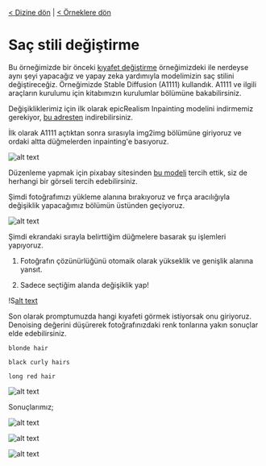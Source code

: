 <a href="/">< Dizine dön</a> | <a href="/ornekler">< Örneklere dön</a>

# Saç stili değiştirme

Bu örneğimizde bir önceki [kıyafet değiştirme](kiyafet-degistirme.md) örneğimizdeki ile nerdeyse aynı şeyi yapacağız ve yapay zeka yardımıyla modelimizin saç stilini değiştireceğiz.
Örneğimizde Stable Diffusion (A1111) kullandık. A1111 ve ilgili araçların kurulumu için kitabımızın kurulumlar bölümüne bakabilirsiniz.

Değişikliklerimiz için ilk olarak epicRealism Inpainting modelini indirmemiz gerekiyor, [bu adresten](https://civitai.com/models/25694?modelVersionId=134361) indirebilirsiniz.

İlk olarak A1111 açtıktan sonra sırasıyla img2img bölümüne giriyoruz ve ordaki altta düğmelerden inpainting'e basıyoruz.

![alt text](../gorseller/kiyafet-1.png)

Düzenleme yapmak için pixabay sitesinden [bu modeli](https://pixabay.com/photos/title-photo-logo-shirt-man-1587325/) tercih ettik, siz de herhangi bir görseli tercih edebilirsiniz.

Şimdi fotoğrafımızı yükleme alanına bırakıyoruz ve fırça aracılığıyla değişiklik yapacağımız bölümün üstünden geçiyoruz.

![alt text](../gorseller/sac-degistirme-1.jpg)

Şimdi ekrandaki sırayla belirttiğim düğmelere basarak şu işlemleri yapıyoruz.

1) Fotoğrafın çözünürlüğünü otomaik olarak yükseklik ve genişlik alanına yansıt.

2) Sadece seçtiğim alanda değişiklik yap!

!S[alt text](../gorseller/kiyafet-3.jpg)

Son olarak promptumuzda hangi kıyafeti görmek istiyorsak onu giriyoruz. Denoising değerini düşürerek fotoğrafınızdaki renk tonlarına yakın sonuçlar elde edebilirsiniz.

`blonde hair`

`black curly hairs` 

`long red hair` 


![alt text](/gorseller/kiyafet-4.png)

Sonuçlarımız;

![alt text](../gorseller/sac-degistirme-sonuc-1.png)

![alt text](../gorseller/sac-degistirme-sonuc-2.png)

![alt text](../gorseller/sac-degistirme-sonuc-3.png)




